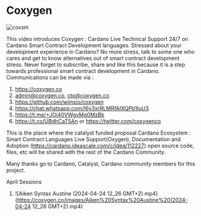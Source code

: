 # Coxygen
![coxsm](https://github.com/wimsio/coxygen/assets/44117539/1d66f9c5-8b1b-410f-bc30-121b1b43a33d)

This video introduces Coxygen : Cardano Live Technical Support 24/7 on Cardano Smart Contract Development languages. Stressed about your development experience in Cardano? No more stress, talk to some one who cares and get to know alternatives out of smart contract development stress. Never forget to subscribe, share and like this because it is a step towards professional smart contract development in Cardano. Communications can be made via : 

1. https://coxygen.co
2. admin@coxygen.co, cto@coxygen.co
3. https://github.com/wimsio/coxygen
4. https://chat.whatsapp.com/I6y3xrRLMRfAIXQPb1IuU3
5. https://t.me/+JOi40VWgvMg0MzBk
6. https://t.co/UBdhCaT5An or https://twitter.com/coxygenco

This is the place where the catalyst funded proposal Cardano Ecosystem : Smart Contract Languages Live Support(Oxygen), Documentation and Adoption (https://cardano.ideascale.com/c/idea/112227) open source code, files, etc will be shared with the rest of the Cardano Community.

Many thanks go to Cardano, Catalyst, Cardano community members for this project.

April Sessions 

1. ![Aiken Syntax Austine (2024-04-24 12_26 GMT+2).mp4](https://coxygen.co/images/Aiken%20Syntax%20Austine%20(2024-04-24 12_26 GMT+2).mp4)

